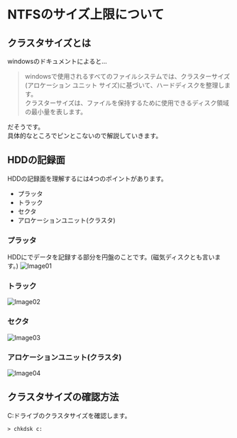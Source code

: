 # NTFSのサイズ上限について
## クラスタサイズとは
windowsのドキュメントによると...
> windowsで使用されるすべてのファイルシステムでは、クラスターサイズ(アロケーション ユニット サイズ)に基づいて、ハードディスクを整理します。  
> クラスターサイズは、ファイルを保持するために使用できるディスク領域の最小量を表します。

だそうです。  
具体的なところでピンとこないので解説していきます。
## HDDの記録面
HDDの記録面を理解するには4つのポイントがあります。
- プラッタ
- トラック
- セクタ
- アロケーションユニット(クラスタ)

### プラッタ
HDDにでデータを記録する部分を円盤のことです。(磁気ディスクとも言います。)
![Image01](./images/ntfs-01.png)
### トラック
![Image02](./images/ntfs-02.png)
### セクタ
![Image03](./images/ntfs-03.png)
### アロケーションユニット(クラスタ)
![Image04](./images/ntfs-04.png)
## クラスタサイズの確認方法
C:ドライブのクラスタサイズを確認します。
```
> chkdsk c:
```
